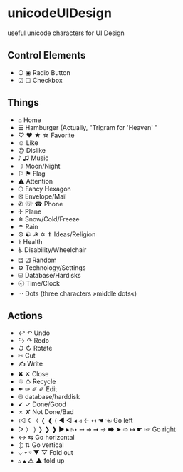 # unicodeUIDesign
useful unicode characters for UI Design

## Control Elements

* ○ ◉ Radio Button
* ☑ ☐ Checkbox 

## Things

*  ⌂ Home
* ☰ Hamburger (Actually, "Trigram for 'Heaven' "
* ♡ ❤ ★ ☆ Favorite
* ☺ Like
* ☹ Dislike
* 𝅘𝅥𝅮 ♫ Music
* ☽ Moon/Night
* ⚐ ⚑ Flag
* ⚠ Attention 
* ⬡ Fancy Hexagon
* ✉ Envelope/Mail
* ✆ ☏ ☎ Phone
* ✈ Plane
* ❄ Snow/Cold/Freeze
* ☂ Rain
* ☮ ☯ ☭ ✡ ✝ Ideas/Religion
* ⚕ Health
* ♿ Disability/Wheelchair
* ⚃ ⚂ Random
* ⚙ Technology/Settings
* ⛁ Database/Hardisks
* 🕣 Time/Clock
* ··· Dots (three characters »middle dots«)

## Actions

* ↩ ↶ Undo
* ↪ ↷ Redo
* ↺ ↻ Rotate
* ✂ Cut
* ✍ Write
* ✖ ✕ Close
* ♲ ♺ Recycle
* ✒ ✑ ✐ ✐ Edit
* ⛁ database/harddisk
* ✔ ✓ Done/Good
* ✗ ✘ Not Done/Bad
* ‹⨞ 𐌂 〈 ❬ ❮ ⟨ ◀ ◁ ◂ ◃ ← ↤ ☚ ☜ Go left
* ▷ 〉 ⟩ ❭ ❯ ❱ ▶ ▸ ▹‣ ➙ ➜ ➞ → ➡ ➤ ➩ ↦ ☛ ☞ Go right
* ↔ ⇆ Go horizontal
* ↕ ⇅ Go vertical
* ⌵ ▾ ▿ ▼ ▽ Fold out
* ▵ ▴ △ ▲ fold up
